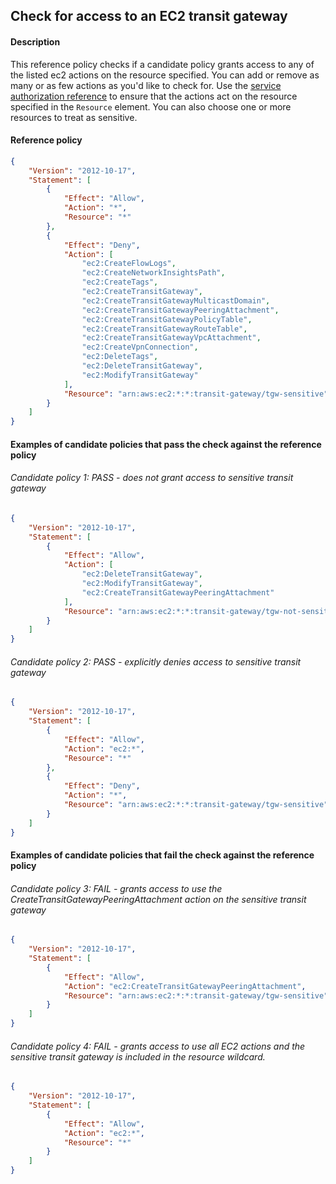 ## Check for access to an EC2 transit gateway

#### Description

This reference policy checks if a candidate policy grants access to any of the listed ec2 actions on the resource specified. You can add or remove as many or as few actions as you'd like to check for. Use the [service authorization reference](https://docs.aws.amazon.com/service-authorization/latest/reference/reference_policies_actions-resources-contextkeys.html) to ensure that the actions act on the resource specified in the ```Resource``` element.  You can also choose one or more resources to treat as sensitive.


#### Reference policy
```json
{
    "Version": "2012-10-17",
    "Statement": [
        {
            "Effect": "Allow",
            "Action": "*",
            "Resource": "*"
        },
        {
            "Effect": "Deny",
            "Action": [
                "ec2:CreateFlowLogs",
                "ec2:CreateNetworkInsightsPath",
                "ec2:CreateTags",
                "ec2:CreateTransitGateway",
                "ec2:CreateTransitGatewayMulticastDomain",
                "ec2:CreateTransitGatewayPeeringAttachment",
                "ec2:CreateTransitGatewayPolicyTable",
                "ec2:CreateTransitGatewayRouteTable",
                "ec2:CreateTransitGatewayVpcAttachment",
                "ec2:CreateVpnConnection",
                "ec2:DeleteTags",
                "ec2:DeleteTransitGateway",
                "ec2:ModifyTransitGateway"
            ],
            "Resource": "arn:aws:ec2:*:*:transit-gateway/tgw-sensitive"
        }
    ]
}
```

#### Examples of candidate policies that pass the check against the reference policy

###### Candidate policy 1: PASS - does not grant access to sensitive transit gateway
```json
{
	"Version": "2012-10-17",
	"Statement": [
		{
			"Effect": "Allow",
			"Action": [
				"ec2:DeleteTransitGateway",
				"ec2:ModifyTransitGateway",
				"ec2:CreateTransitGatewayPeeringAttachment"
			],
			"Resource": "arn:aws:ec2:*:*:transit-gateway/tgw-not-sensitive"
		}
	]
}
```

###### Candidate policy 2: PASS - explicitly denies access to sensitive transit gateway
```json
{
	"Version": "2012-10-17",
	"Statement": [
		{
			"Effect": "Allow",
			"Action": "ec2:*",
			"Resource": "*"
		}, 
		{
			"Effect": "Deny",
			"Action": "*",
			"Resource": "arn:aws:ec2:*:*:transit-gateway/tgw-sensitive"
		}
	]
}
```

#### Examples of candidate policies that fail the check against the reference policy

###### Candidate policy 3: FAIL - grants access to use the CreateTransitGatewayPeeringAttachment action on the sensitive transit gateway
```json
{
	"Version": "2012-10-17",
	"Statement": [
		{
			"Effect": "Allow",
			"Action": "ec2:CreateTransitGatewayPeeringAttachment",
			"Resource": "arn:aws:ec2:*:*:transit-gateway/tgw-sensitive"
		}
	]
}
```

###### Candidate policy 4: FAIL - grants access to use all EC2 actions and the sensitive transit gateway is included in the resource wildcard.
```json
{
	"Version": "2012-10-17",
	"Statement": [
		{
			"Effect": "Allow",
			"Action": "ec2:*",
			"Resource": "*"
		}
	]
}
```
